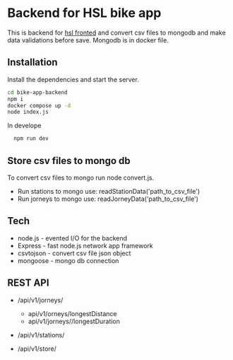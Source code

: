 # Backend for HSL bike app

This is backend for [hsl fronted](https://github.com/karia19/hsl/tree/master/bike-app-frontend) and convert csv files to mongodb and make data validations before save. Mongodb is in docker file. 

## Installation

Install the dependencies and start the server.

```sh
cd bike-app-backend
npm i
docker compose up -d
node index.js 
```
In develope 
```sh
  npm run dev
```

## Store csv files to mongo db

To convert csv files to mongo run node convert.js.
- Run stations to mongo use:  readStationData('path_to_csv_file')
- Run jorneys to mongo use: readJorneyData('path_to_csv_file')



## Tech

- node.js - evented I/O for the backend
- Express - fast node.js network app framework
- csvtojson - convert csv file json object
- mongoose - mongo db connection


## REST API 

- /api/v1/jorneys/
  - api/v1/orneys/longestDistance
  - api/v1/jorneys//longestDuration
  
- /api/v1/stations/
- /api/v1/store/ 


